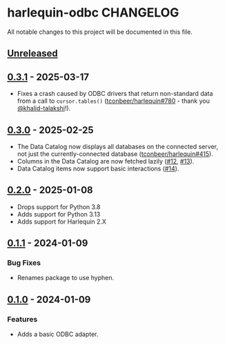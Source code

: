 # harlequin-odbc CHANGELOG

All notable changes to this project will be documented in this file.

## [Unreleased]

## [0.3.1] - 2025-03-17

-   Fixes a crash caused by ODBC drivers that return non-standard data from a call to `cursor.tables()` ([tconbeer/harlequin#780](https://github.com/tconbeer/harlequin/issues/780) - thank you [@khalid-talakshi](https://github.com/khalid-talakshi)!).

## [0.3.0] - 2025-02-25

-   The Data Catalog now displays all databases on the connected server, not just the currently-connected database ([tconbeer/harlequin#415](https://github.com/tconbeer/harlequin/discussions/415)).
-   Columns in the Data Catalog are now fetched lazily ([#12](https://github.com/tconbeer/harlequin-odbc/issues/12), [#13](https://github.com/tconbeer/harlequin-odbc/issues/13)).
-   Data Catalog items now support basic interactions ([#14](https://github.com/tconbeer/harlequin-odbc/issues/14)).

## [0.2.0] - 2025-01-08

-   Drops support for Python 3.8
-   Adds support for Python 3.13
-   Adds support for Harlequin 2.X

## [0.1.1] - 2024-01-09

### Bug Fixes

-   Renames package to use hyphen.

## [0.1.0] - 2024-01-09

### Features

-   Adds a basic ODBC adapter.

[Unreleased]: https://github.com/tconbeer/harlequin-odbc/compare/0.3.1...HEAD

[0.3.1]: https://github.com/tconbeer/harlequin-odbc/compare/0.3.0...0.3.1

[0.3.0]: https://github.com/tconbeer/harlequin-odbc/compare/0.2.0...0.3.0

[0.2.0]: https://github.com/tconbeer/harlequin-odbc/compare/0.1.1...0.2.0

[0.1.1]: https://github.com/tconbeer/harlequin-odbc/compare/0.1.0...0.1.1

[0.1.0]: https://github.com/tconbeer/harlequin-odbc/compare/dbe2dbd1da1930117c1572ca751d9cd9d43928b6...0.1.0
